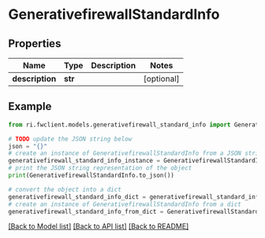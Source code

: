 # GenerativefirewallStandardInfo


## Properties

Name | Type | Description | Notes
------------ | ------------- | ------------- | -------------
**description** | **str** |  | [optional] 

## Example

```python
from ri.fwclient.models.generativefirewall_standard_info import GenerativefirewallStandardInfo

# TODO update the JSON string below
json = "{}"
# create an instance of GenerativefirewallStandardInfo from a JSON string
generativefirewall_standard_info_instance = GenerativefirewallStandardInfo.from_json(json)
# print the JSON string representation of the object
print(GenerativefirewallStandardInfo.to_json())

# convert the object into a dict
generativefirewall_standard_info_dict = generativefirewall_standard_info_instance.to_dict()
# create an instance of GenerativefirewallStandardInfo from a dict
generativefirewall_standard_info_from_dict = GenerativefirewallStandardInfo.from_dict(generativefirewall_standard_info_dict)
```
[[Back to Model list]](../README.md#documentation-for-models) [[Back to API list]](../README.md#documentation-for-api-endpoints) [[Back to README]](../README.md)

